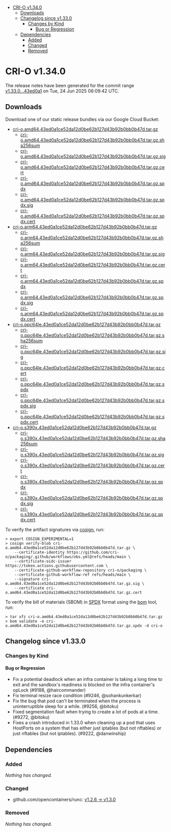 - [CRI-O v1.34.0](#cri-o-v1340)
  - [Downloads](#downloads)
  - [Changelog since v1.33.0](#changelog-since-v1330)
    - [Changes by Kind](#changes-by-kind)
      - [Bug or Regression](#bug-or-regression)
  - [Dependencies](#dependencies)
    - [Added](#added)
    - [Changed](#changed)
    - [Removed](#removed)

# CRI-O v1.34.0

The release notes have been generated for the commit range
[v1.33.0...43ed0a1](https://github.com/cri-o/cri-o/compare/v1.33.0...v1.34.0) on Tue, 24 Jun 2025 06:09:42 UTC.

## Downloads

Download one of our static release bundles via our Google Cloud Bucket:

- [cri-o.amd64.43ed0a1ce52da12d0be62b127d43b92b0bb0b47d.tar.gz](https://storage.googleapis.com/cri-o/artifacts/cri-o.amd64.43ed0a1ce52da12d0be62b127d43b92b0bb0b47d.tar.gz)
  - [cri-o.amd64.43ed0a1ce52da12d0be62b127d43b92b0bb0b47d.tar.gz.sha256sum](https://storage.googleapis.com/cri-o/artifacts/cri-o.amd64.43ed0a1ce52da12d0be62b127d43b92b0bb0b47d.tar.gz.sha256sum)
  - [cri-o.amd64.43ed0a1ce52da12d0be62b127d43b92b0bb0b47d.tar.gz.sig](https://storage.googleapis.com/cri-o/artifacts/cri-o.amd64.43ed0a1ce52da12d0be62b127d43b92b0bb0b47d.tar.gz.sig)
  - [cri-o.amd64.43ed0a1ce52da12d0be62b127d43b92b0bb0b47d.tar.gz.cert](https://storage.googleapis.com/cri-o/artifacts/cri-o.amd64.43ed0a1ce52da12d0be62b127d43b92b0bb0b47d.tar.gz.cert)
  - [cri-o.amd64.43ed0a1ce52da12d0be62b127d43b92b0bb0b47d.tar.gz.spdx](https://storage.googleapis.com/cri-o/artifacts/cri-o.amd64.43ed0a1ce52da12d0be62b127d43b92b0bb0b47d.tar.gz.spdx)
  - [cri-o.amd64.43ed0a1ce52da12d0be62b127d43b92b0bb0b47d.tar.gz.spdx.sig](https://storage.googleapis.com/cri-o/artifacts/cri-o.amd64.43ed0a1ce52da12d0be62b127d43b92b0bb0b47d.tar.gz.spdx.sig)
  - [cri-o.amd64.43ed0a1ce52da12d0be62b127d43b92b0bb0b47d.tar.gz.spdx.cert](https://storage.googleapis.com/cri-o/artifacts/cri-o.amd64.43ed0a1ce52da12d0be62b127d43b92b0bb0b47d.tar.gz.spdx.cert)
- [cri-o.arm64.43ed0a1ce52da12d0be62b127d43b92b0bb0b47d.tar.gz](https://storage.googleapis.com/cri-o/artifacts/cri-o.arm64.43ed0a1ce52da12d0be62b127d43b92b0bb0b47d.tar.gz)
  - [cri-o.arm64.43ed0a1ce52da12d0be62b127d43b92b0bb0b47d.tar.gz.sha256sum](https://storage.googleapis.com/cri-o/artifacts/cri-o.arm64.43ed0a1ce52da12d0be62b127d43b92b0bb0b47d.tar.gz.sha256sum)
  - [cri-o.arm64.43ed0a1ce52da12d0be62b127d43b92b0bb0b47d.tar.gz.sig](https://storage.googleapis.com/cri-o/artifacts/cri-o.arm64.43ed0a1ce52da12d0be62b127d43b92b0bb0b47d.tar.gz.sig)
  - [cri-o.arm64.43ed0a1ce52da12d0be62b127d43b92b0bb0b47d.tar.gz.cert](https://storage.googleapis.com/cri-o/artifacts/cri-o.arm64.43ed0a1ce52da12d0be62b127d43b92b0bb0b47d.tar.gz.cert)
  - [cri-o.arm64.43ed0a1ce52da12d0be62b127d43b92b0bb0b47d.tar.gz.spdx](https://storage.googleapis.com/cri-o/artifacts/cri-o.arm64.43ed0a1ce52da12d0be62b127d43b92b0bb0b47d.tar.gz.spdx)
  - [cri-o.arm64.43ed0a1ce52da12d0be62b127d43b92b0bb0b47d.tar.gz.spdx.sig](https://storage.googleapis.com/cri-o/artifacts/cri-o.arm64.43ed0a1ce52da12d0be62b127d43b92b0bb0b47d.tar.gz.spdx.sig)
  - [cri-o.arm64.43ed0a1ce52da12d0be62b127d43b92b0bb0b47d.tar.gz.spdx.cert](https://storage.googleapis.com/cri-o/artifacts/cri-o.arm64.43ed0a1ce52da12d0be62b127d43b92b0bb0b47d.tar.gz.spdx.cert)
- [cri-o.ppc64le.43ed0a1ce52da12d0be62b127d43b92b0bb0b47d.tar.gz](https://storage.googleapis.com/cri-o/artifacts/cri-o.ppc64le.43ed0a1ce52da12d0be62b127d43b92b0bb0b47d.tar.gz)
  - [cri-o.ppc64le.43ed0a1ce52da12d0be62b127d43b92b0bb0b47d.tar.gz.sha256sum](https://storage.googleapis.com/cri-o/artifacts/cri-o.ppc64le.43ed0a1ce52da12d0be62b127d43b92b0bb0b47d.tar.gz.sha256sum)
  - [cri-o.ppc64le.43ed0a1ce52da12d0be62b127d43b92b0bb0b47d.tar.gz.sig](https://storage.googleapis.com/cri-o/artifacts/cri-o.ppc64le.43ed0a1ce52da12d0be62b127d43b92b0bb0b47d.tar.gz.sig)
  - [cri-o.ppc64le.43ed0a1ce52da12d0be62b127d43b92b0bb0b47d.tar.gz.cert](https://storage.googleapis.com/cri-o/artifacts/cri-o.ppc64le.43ed0a1ce52da12d0be62b127d43b92b0bb0b47d.tar.gz.cert)
  - [cri-o.ppc64le.43ed0a1ce52da12d0be62b127d43b92b0bb0b47d.tar.gz.spdx](https://storage.googleapis.com/cri-o/artifacts/cri-o.ppc64le.43ed0a1ce52da12d0be62b127d43b92b0bb0b47d.tar.gz.spdx)
  - [cri-o.ppc64le.43ed0a1ce52da12d0be62b127d43b92b0bb0b47d.tar.gz.spdx.sig](https://storage.googleapis.com/cri-o/artifacts/cri-o.ppc64le.43ed0a1ce52da12d0be62b127d43b92b0bb0b47d.tar.gz.spdx.sig)
  - [cri-o.ppc64le.43ed0a1ce52da12d0be62b127d43b92b0bb0b47d.tar.gz.spdx.cert](https://storage.googleapis.com/cri-o/artifacts/cri-o.ppc64le.43ed0a1ce52da12d0be62b127d43b92b0bb0b47d.tar.gz.spdx.cert)
- [cri-o.s390x.43ed0a1ce52da12d0be62b127d43b92b0bb0b47d.tar.gz](https://storage.googleapis.com/cri-o/artifacts/cri-o.s390x.43ed0a1ce52da12d0be62b127d43b92b0bb0b47d.tar.gz)
  - [cri-o.s390x.43ed0a1ce52da12d0be62b127d43b92b0bb0b47d.tar.gz.sha256sum](https://storage.googleapis.com/cri-o/artifacts/cri-o.s390x.43ed0a1ce52da12d0be62b127d43b92b0bb0b47d.tar.gz.sha256sum)
  - [cri-o.s390x.43ed0a1ce52da12d0be62b127d43b92b0bb0b47d.tar.gz.sig](https://storage.googleapis.com/cri-o/artifacts/cri-o.s390x.43ed0a1ce52da12d0be62b127d43b92b0bb0b47d.tar.gz.sig)
  - [cri-o.s390x.43ed0a1ce52da12d0be62b127d43b92b0bb0b47d.tar.gz.cert](https://storage.googleapis.com/cri-o/artifacts/cri-o.s390x.43ed0a1ce52da12d0be62b127d43b92b0bb0b47d.tar.gz.cert)
  - [cri-o.s390x.43ed0a1ce52da12d0be62b127d43b92b0bb0b47d.tar.gz.spdx](https://storage.googleapis.com/cri-o/artifacts/cri-o.s390x.43ed0a1ce52da12d0be62b127d43b92b0bb0b47d.tar.gz.spdx)
  - [cri-o.s390x.43ed0a1ce52da12d0be62b127d43b92b0bb0b47d.tar.gz.spdx.sig](https://storage.googleapis.com/cri-o/artifacts/cri-o.s390x.43ed0a1ce52da12d0be62b127d43b92b0bb0b47d.tar.gz.spdx.sig)
  - [cri-o.s390x.43ed0a1ce52da12d0be62b127d43b92b0bb0b47d.tar.gz.spdx.cert](https://storage.googleapis.com/cri-o/artifacts/cri-o.s390x.43ed0a1ce52da12d0be62b127d43b92b0bb0b47d.tar.gz.spdx.cert)

To verify the artifact signatures via [cosign](https://github.com/sigstore/cosign), run:

```console
> export COSIGN_EXPERIMENTAL=1
> cosign verify-blob cri-o.amd64.43ed0a1ce52da12d0be62b127d43b92b0bb0b47d.tar.gz \
    --certificate-identity https://github.com/cri-o/packaging/.github/workflows/obs.yml@refs/heads/main \
    --certificate-oidc-issuer https://token.actions.githubusercontent.com \
    --certificate-github-workflow-repository cri-o/packaging \
    --certificate-github-workflow-ref refs/heads/main \
    --signature cri-o.amd64.43ed0a1ce52da12d0be62b127d43b92b0bb0b47d.tar.gz.sig \
    --certificate cri-o.amd64.43ed0a1ce52da12d0be62b127d43b92b0bb0b47d.tar.gz.cert
```

To verify the bill of materials (SBOM) in [SPDX](https://spdx.org) format using the [bom](https://sigs.k8s.io/bom) tool, run:

```console
> tar xfz cri-o.amd64.43ed0a1ce52da12d0be62b127d43b92b0bb0b47d.tar.gz
> bom validate -e cri-o.amd64.43ed0a1ce52da12d0be62b127d43b92b0bb0b47d.tar.gz.spdx -d cri-o
```

## Changelog since v1.33.0

### Changes by Kind

#### Bug or Regression
 - Fix a potential deadlock when an infra container is taking a long time to exit and the sandbox's readiness is blocked on the infra container's opLock (#9188, @haircommander)
 - Fix terminal resize race condition (#9246, @sohankunkerkar)
 - Fix the bug that pod can't be terminated when the process is uninterruptible sleep for a while. (#9256, @bitoku)
 - Fixed segmentation fault when trying to create a lot of pods at a time. (#9272, @bitoku)
 - Fixes a crash introduced in 1.33.0 when cleaning up a pod that uses HostPorts
  on a system that has either just iptables (but not nftables) or just nftables
  (but not iptables). (#9222, @danwinship)

## Dependencies

### Added
_Nothing has changed._

### Changed
- github.com/opencontainers/runc: [v1.2.6 → v1.3.0](https://github.com/opencontainers/runc/compare/v1.2.6...v1.3.0)

### Removed
_Nothing has changed._
